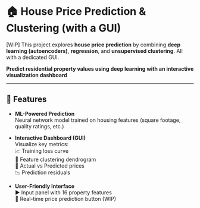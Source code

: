 # 🏠 House Price Prediction & Clustering (with a GUI)

[WIP] This project explores **house price prediction** by combining **deep learning (autoencoders)**, **regression**, and **unsupervised clustering**. All with a dedicated GUI. 

**Predict residential property values using deep learning with an interactive visualization dashboard**

---

## 📌 Features

- **ML-Powered Prediction**  
  Neural network model trained on housing features (square footage, quality ratings, etc.)

- **Interactive Dashboard (GUI)**  
  Visualize key metrics:  
  📈 Training loss curve  
  🌳 Feature clustering dendrogram  
  🔄 Actual vs Predicted prices  
  📉 Prediction residuals  

- **User-Friendly Interface**  
  ▶️ Input panel with 16 property features  
  🎯 Real-time price prediction button  (WIP)

